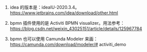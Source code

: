 1. idea 的版本是：ideaIU-2020.3.4。https://www.jetbrains.com/idea/download/other.html

2. bpmn 插件使用的是 Activiti BPMN visualizer。用法参考：https://blog.csdn.net/weixin_43025151/article/details/125967784

3. bpmn 也可以使用 Camunda Modeler 来画：https://camunda.com/download/modeler/# activiti_demo
